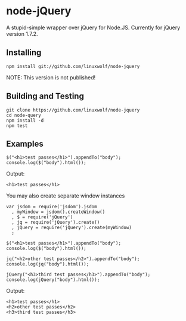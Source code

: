 node-jQuery
====

A stupid-simple wrapper over jQuery for Node.JS. Currently for jQuery version 1.7.2.

Installing
---
    npm install git://github.com/linuxwolf/node-jquery

NOTE: This version is not published!

Building and Testing
---

    git clone https://github.com/linuxwolf/node-jquery
    cd node-query
    npm install -d
    npm test

Examples
---

    $("<h1>test passes</h1>").appendTo("body");
    console.log($("body").html());

Output:

    <h1>test passes</h1>

You may also create separate window instances

    var jsdom = require('jsdom').jsdom
      , myWindow = jsdom().createWindow()
      , $ = require('jQuery')
      , jq = require('jQuery').create()
      , jQuery = require('jQuery').create(myWindow)
      ;

    $("<h1>test passes</h1>").appendTo("body");
    console.log($("body").html());

    jq("<h2>other test passes</h2>").appendTo("body");
    console.log(jq("body").html());

    jQuery("<h3>third test passes</h3>").appendTo("body");
    console.log(jQuery("body").html());

Output:

    <h1>test passes</h1>
    <h2>other test passes</h2>
    <h3>third test passes</h3>
